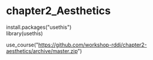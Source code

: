 # chapter2_Aesthetics
install.packages("usethis")  
library(usethis)

use_course("https://github.com/workshop-rddj/chapter2-aesthetics/archive/master.zip")